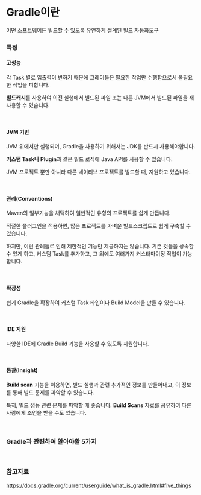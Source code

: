 # Gradle이란

어떤 소프트웨어든 빌드할 수 있도록 유연하게 설계된 빌드 자동화도구

### 특징

#### 고성능

각 Task 별로 입출력이 변하기 때문에 그레이들은 필요한 작업만 수행함으로서 불필요한 작업을 피합니다. 

**빌드캐시**를 사용하여 이전 실행에서 빌드된 파일 또는 다른 JVM에서 빌드된 파일을 재사용할 수 있습니다.

<br>

#### JVM 기반

JVM 위에서만 실행되며, Gradle을 사용하기 위해서는 JDK를 반드시 사용해야합니다.

**커스텀 Task나 Plugin**과 같은 빌드 로직에 Java API를 사용할 수 있습니다.

JVM 프로젝트 뿐만 아니라 다른 네이티브 프로젝트를 빌드할 때, 지원하고 있습니다.

<br>

#### 관례(Conventions)

Maven의 일부기능을 채택하여 일반적인 유형의 프로젝트를 쉽게 만듭니다.

적절한 플러그인을 적용하면, 많은 프로젝트를 가벼운 빌드스크립트로 쉽게 구축할 수 있습니다.

하지만, 이런 관례들로 인해 제한적인 기능만 제공하지는 않습니다. 기존 것들을 상속할 수 있게 하고, 커스텀 Task를 추가하고, 그 외에도 여러가지 커스터마이징 작업이 가능합니다.

<br>

#### 확장성

쉽게 Gradle을 확장하여 커스텀 Task 타입이나 Build Model을 만들 수 있습니다.

<br>

#### IDE 지원

다양한 IDE에 Gradle Build 기능을 사용할 수 있도록 지원합니다.

<br>

#### 통찰(Insight)

**Build scan** 기능을 이용하면, 빌드 실행과 관련 추가적인 정보를 만들어내고, 이 정보를 통해 빌드 문제를 파악할 수 있습니다.

특히, 빌드 성능 관련 문제를 파악할 때 좋습니다. **Build Scans** 자료를 공유하여 다른 사람에게 조언을 받을 수도 있습니다.

<br>

### Gradle과 관련하여 알아야할 5가지



<br>

### 참고자료

https://docs.gradle.org/current/userguide/what_is_gradle.html#five_things